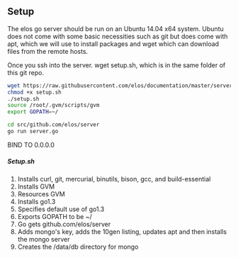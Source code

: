 Setup
-----

The elos go server should be run on an Ubuntu 14.04 x64 system. Ubuntu does not come with some basic necessities such as git but does come with apt, which we will use to install packages and wget which can download files from the remote hosts.

Once you ssh into the server. wget setup.sh, which is in the same folder of this git repo.

```bash
wget https://raw.githubusercontent.com/elos/documentation/master/server/setup.sh
chmod +x setup.sh
./setup.sh
source /root/.gvm/scripts/gvm
export GOPATH=~/

cd src/github.com/elos/server
go run server.go
```

BIND TO 0.0.0.0

##### Setup.sh

1. Installs curl, git, mercurial, binutils, bison, gcc, and build-essential
2. Installs GVM
3. Resources GVM
4. Installs go1.3
5. Specifies default use of go1.3
6. Exports GOPATH to be ~/
7. Go gets github.com/elos/server
8. Adds mongo's key, adds the 10gen listing, updates apt and then installs the mongo server
9. Creates the /data/db directory for mongo
